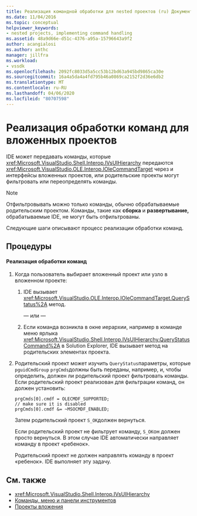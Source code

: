```yaml
---
title: Реализация командной обработки для nested проектов (ru) Документы Майкрософт
ms.date: 11/04/2016
ms.topic: conceptual
helpviewer_keywords:
- nested projects, implementing command handling
ms.assetid: 48a9d66e-d51c-4376-a95a-15796643a9f2
author: acangialosi
ms.author: anthc
manager: jillfra
ms.workload:
- vssdk
ms.openlocfilehash: 2092fc8033d5a5cc53b12bd63a945bd9865ca30e
ms.sourcegitcommit: 16a4a5da4a4fd795b46a0869ca2152f2d36e6db2
ms.translationtype: MT
ms.contentlocale: ru-RU
ms.lasthandoff: 04/06/2020
ms.locfileid: "80707598"
---
```

# <a name="implementing-command-handling-for-nested-projects"></a>Реализация обработки команд для вложенных проектов
IDE может передавать команды, которые <xref:Microsoft.VisualStudio.Shell.Interop.IVsUIHierarchy> передаются <xref:Microsoft.VisualStudio.OLE.Interop.IOleCommandTarget> через и интерфейсы вложенных проектов, или родительские проекты могут фильтровать или переопределять команды.

> [!NOTE]
> Отфильтровывать можно только команды, обычно обрабатываемые родительским проектом. Команды, такие как **сборка** и **развертывание,** обрабатываемые IDE, не могут быть отфильтрованы.

 Следующие шаги описывают процесс реализации обработки команд.

## <a name="procedures"></a>Процедуры

#### <a name="to-implement-command-handling"></a>Реализация обработки команд

1. Когда пользователь выбирает вложенный проект или узло в вложенном проекте:

   1. IDE вызывает <xref:Microsoft.VisualStudio.OLE.Interop.IOleCommandTarget.QueryStatus%2A> метод.

      — или —

   2. Если команда возникла в окне иерархии, например в команде меню ярлыка <xref:Microsoft.VisualStudio.Shell.Interop.IVsUIHierarchy.QueryStatusCommand%2A> в Solution Explorer, IDE вызывает метод на родительских элементах проекта.

2. Родительский проект может изучить `QueryStatus`параметры, которые `pguidCmdGroup` `prgCmds`должны быть переданы, например, и, чтобы определить, должен ли родительский проект фильтровать команды. Если родительский проект реализован для фильтрации команд, он должен установить:

   ```
   prgCmds[0].cmdf = OLECMDF_SUPPORTED;
   // make sure it is disabled
   prgCmds[0].cmdf &= ~MSOCMDF_ENABLED;
   ```

    Затем родительский проект `S_OK`должен вернуться.

    Если родительский проект не фильтрует команду, `S_OK`он должен просто вернуться. В этом случае IDE автоматически направляет команду в проект «ребенок».

    Родительский проект не должен направлять команду в проект «ребенок». IDE выполняет эту задачу.

## <a name="see-also"></a>См. также
- <xref:Microsoft.VisualStudio.Shell.Interop.IVsUIHierarchy>
- [Команды, меню и панели инструментов](../../extensibility/internals/commands-menus-and-toolbars.md)
- [Проекты вложения](../../extensibility/internals/nesting-projects.md)
